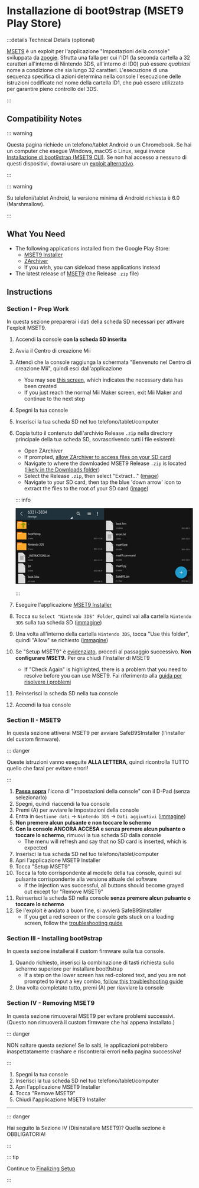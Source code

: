 # Installazione di boot9strap (MSET9 Play Store)

:::details Technical Details (optional)

[MSET9](https://github.com/zoogie/MSET9) è un exploit per l'applicazione "Impostazioni della console" sviluppata da [zoogie](https://github.com/zoogie). Sfrutta una falla per cui l'ID1 (la seconda cartella a 32 caratteri all'interno di Nintendo 3DS, all'interno di ID0) può essere _qualsiasi_ nome a condizione che sia lungo 32 caratteri. L'esecuzione di una sequenza specifica di azioni determina nella console l'esecuzione delle istruzioni codificate nel nome della cartella ID1, che può essere utilizzato per garantire pieno controllo del 3DS.

:::

## Compatibility Notes

::: warning

Questa pagina richiede un telefono/tablet Android o un Chromebook. Se hai un computer che esegue Windows, macOS o Linux, segui invece [Installazione di boot9strap (MSET9 CLI)](installing-boot9strap-\(mset9-cli\)). Se non hai accesso a nessuno di questi dispositivi, dovrai usare un [exploit alternativo](https://wiki.hacks.guide/wiki/3DS:Alternate_Exploits).

:::

::: warning

Su telefoni/tablet Android, la versione minima di Android richiesta è 6.0 (Marshmallow).

:::

## What You Need

- The following applications installed from the Google Play Store:
  - [MSET9 Installer](https://play.google.com/store/apps/details?id=moe.saru.homebrew.console3ds.mset9_installer_android)
  - [ZArchiver](https://play.google.com/store/apps/details?id=ru.zdevs.zarchiver)
  - If you wish, you can sideload these applications instead
- The latest release of [MSET9](https://github.com/zoogie/MSET9/releases/latest) (the Release `.zip` file)

## Instructions

### Section I - Prep Work

In questa sezione preparerai i dati della scheda SD necessari per attivare l'exploit MSET9.

1. Accendi la console **con la scheda SD inserita**

2. Avvia il Centro di creazione Mii

3. Attendi che la console raggiunga la schermata "Benvenuto nel Centro di creazione Mii", quindi esci dall'applicazione
   - You may see [this screen](/images/screenshots/mset9/mii-extdata.png), which indicates the necessary data has been created
   - If you just reach the normal Mii Maker screen, exit Mii Maker and continue to the next step

4. Spegni la tua console

5. Inserisci la tua scheda SD nel tuo telefono/tablet/computer

6. Copia tutto il contenuto dell'archivio Release `.zip` nella directory principale della tua scheda SD, sovrascrivendo tutti i file esistenti:

   - Open ZArchiver
   - If prompted, [allow ZArchiver to access files on your SD card](/images/screenshots/mset9/zarchiver-allow.png)
   - Navigate to where the downloaded MSET9 Release `.zip` is located ([likely in the Downloads folder](/images/screenshots/mset9/zarchiver-zip-location.png))
   - Select the Release `.zip`, then select "Extract..." ([image](/images/screenshots/mset9/zarchiver-extract-1.png))
   - Navigate to your SD card, then tap the blue 'down arrow' icon to extract the files to the root of your SD card ([image](/images/screenshots/mset9/zarchiver-extract-2.png))

   ::: info

   ![MSET9 root layout](/images/screenshots/mset9/mset9-root-layout-android.png)

   :::

7. Eseguire l'applicazione [MSET9 Installer](/images/screenshots/mset9/mset9-setup-android.png)

8. Tocca su `Select "Nintendo 3DS" Folder`, quindi vai alla cartella `Nintendo 3DS` sulla tua scheda SD ([immagine](/images/screenshots/mset9/select-mset9-folder-1.png))

9. Una volta all'interno della cartella `Nintendo 3DS`, tocca "Use this folder", quindi "Allow" se richiesto ([immagine](/images/screenshots/mset9/select-mset9-folder-2.png))

10. Se "Setup MSET9" è [evidenziato](/images/screenshots/mset9/setup-mset9-highlighted.png), procedi al passaggio successivo. **Non configurare MSET9.** Per ora chiudi l'Installer di MSET9
    - If "Check Again" is highlighted, there is a problem that you need to resolve before you can use MSET9. Fai riferimento alla [guida per risolvere i problemi](troubleshooting#installing-boot9strap-mset9)

11. Reinserisci la scheda SD nella tua console

12. Accendi la tua console

### Section II - MSET9

In questa sezione attiverai MSET9 per avviare SafeB9SInstaller (l'installer del custom firmware).

::: danger

Queste istruzioni vanno eseguite **ALLA LETTERA**, quindi ricontrolla TUTTO quello che farai per evitare errori!

:::

1. **[Passa sopra](/images/screenshots/mset9/hover-settings.png)** l'icona di "Impostazioni della console" con il D-Pad (senza selezionarlo)
2. Spegni, quindi riaccendi la tua console
3. Premi (A) per avviare le Impostazioni della console
4. Entra in `Gestione dati` -> `Nintendo 3DS` -> `Dati aggiuntivi` ([immagine](/images/screenshots/bb3/settings-extdata.png))
5. **Non premere alcun pulsante e non toccare lo schermo**
6. **Con la console ANCORA ACCESA e senza premere alcun pulsante o toccare lo schermo**, rimuovi la tua scheda SD dalla console
   - The menu will refresh and say that no SD card is inserted, which is expected
7. Inserisci la tua scheda SD nel tuo telefono/tablet/computer
8. Apri l'applicazione MSET9 Installer
9. Tocca "Setup MSET9"
10. Tocca la foto corrispondente al modello della tua console, quindi sul pulsante corrispondente alla versione attuale del software
    - If the injection was successful, all buttons should become grayed out except for "Remove MSET9"
11. Reinserisci la scheda SD nella console **senza premere alcun pulsante o toccare lo schermo**
12. Se l'exploit è andato a buon fine, si avvierà SafeB9SInstaller
    - If you get a red screen or the console gets stuck on a loading screen, follow the [troubleshooting guide](troubleshooting#installing-boot9strap-mset9)

### Section III - Installing boot9strap

In questa sezione installerai il custom firmware sulla tua console.

1. Quando richiesto, inserisci la combinazione di tasti richiesta sullo schermo superiore per installare boot9strap
   - If a step on the lower screen has red-colored text, and you are not prompted to input a key combo, [follow this troubleshooting guide](troubleshooting#issues-with-safeb9sinstaller)
2. Una volta completato tutto, premi (A) per riavviare la console

<!--@include: ./_include/configure-luma3ds.md -->

### Section IV - Removing MSET9

In questa sezione rimuoverai MSET9 per evitare problemi successivi. (Questo non rimuoverà il custom firmware che hai appena installato.)

::: danger

NON saltare questa sezione! Se lo salti, le applicazioni potrebbero inaspettatamente crashare e riscontrerai errori nella pagina successiva!

:::

1. Spegni la tua console
2. Inserisci la tua scheda SD nel tuo telefono/tablet/computer
3. Apri l'applicazione MSET9 Installer
4. Tocca "Remove MSET9"
5. Chiudi l'applicazione MSET9 Installer

<!--@include: ./_include/luma3ds-installed-note.md -->

___

::: danger

Hai seguito la Sezione IV (Disinstallare MSET9)? Quella sezione è OBBLIGATORIA!

:::

::: tip

Continue to [Finalizing Setup](finalizing-setup)

:::
